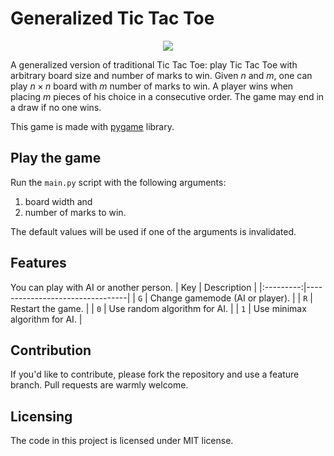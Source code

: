 # Generalized Tic Tac Toe

<div style="text-align:center">
    <image src="https://cdn.discordapp.com/attachments/934079852674437130/1111268315218841671/Screenshot_2023-05-25_150715_256x256.png">
</div>

A generalized version of traditional Tic Tac Toe: play Tic Tac Toe with arbitrary board size and number of marks to win. Given $n$ and $m$, one can play $n \times n$ board with $m$ number of marks to win. A player wins when placing $m$ pieces of his choice in a consecutive order. The game may end in a draw if no one wins.


This game is made with [pygame](https://github.com/pygame/pygame) library.

## Play the game
Run the `main.py` script with the following arguments:
1. board width and
2. number of marks to win.


The default values will be used if one of the arguments is invalidated.

## Features
You can play with AI or another person.
|   Key     | Description                     |
|:---------:|---------------------------------|
|   `G`     | Change gamemode (AI or player). |
|   `R`     | Restart the game.               |
|   `0`     | Use random algorithm for AI.    |
|   `1`     | Use minimax algorithm for AI.   |

## Contribution
If you'd like to contribute, please fork the repository and use a feature branch. Pull requests are warmly welcome.

## Licensing
The code in this project is licensed under MIT license.
